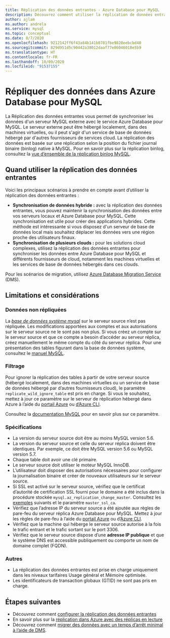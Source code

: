 ```yaml
---
title: Réplication des données entrantes - Azure Database pour MySQL
description: Découvrez comment utiliser la réplication de données entrantes à synchroniser entre un serveur externe et le service Azure Database pour MySQL.
author: ajlam
ms.author: andrela
ms.service: mysql
ms.topic: conceptual
ms.date: 8/7/2020
ms.openlocfilehash: 9212142ff6f43a84b141b0781fbe9828eebcbd40
ms.sourcegitcommit: 829d951d5c90442a38012daaf77e86046018e5b9
ms.translationtype: HT
ms.contentlocale: fr-FR
ms.lasthandoff: 10/09/2020
ms.locfileid: "91537155"
---
```

# <a name="replicate-data-into-azure-database-for-mysql"></a>Répliquer des données dans Azure Database pour MySQL

La Réplication des données entrantes vous permet de synchroniser les données d'un serveur MySQL externe avec le service Azure Database pour MySQL. Le serveur externe peut être hébergé localement, dans des machines virtuelles, ou il peut s'agir d'un service de base de données hébergé par d'autres fournisseurs de services cloud. La réplication des données est basée sur une réplication selon la position du fichier journal binaire (binlog) native à MySQL. Pour en savoir plus sur la réplication binlog, consultez la [vue d’ensemble de la réplication binlog MySQL](https://dev.mysql.com/doc/refman/5.7/en/binlog-replication-configuration-overview.html). 

## <a name="when-to-use-data-in-replication"></a>Quand utiliser la réplication des données entrantes
Voici les principaux scénarios à prendre en compte avant d’utiliser la réplication des données entrantes :

- **Synchronisation de données hybride :** avec la réplication des données entrantes, vous pouvez maintenir la synchronisation des données entre vos serveurs locaux et Azure Database pour MySQL. Cette synchronisation est utile pour créer des applications hybrides. Cette méthode est intéressante si vous disposez d'un serveur de base de données local mais souhaitez déplacer les données vers une région proche des utilisateurs finaux.
- **Synchronisation de plusieurs clouds :** pour les solutions cloud complexes, utilisez la réplication des données entrantes pour synchroniser les données entre Azure Database pour MySQL et différents fournisseurs de cloud, notamment les machines virtuelles et les services de base de données hébergés dans ces clouds.
 
Pour les scénarios de migration, utilisez [Azure Database Migration Service](https://azure.microsoft.com/services/database-migration/) (DMS).

## <a name="limitations-and-considerations"></a>Limitations et considérations

### <a name="data-not-replicated"></a>Données non répliquées
La [*base de données système mysql*](https://dev.mysql.com/doc/refman/5.7/en/system-schema.html) sur le serveur source n’est pas répliquée. Les modifications apportées aux comptes et aux autorisations sur le serveur source ne le sont pas non plus. Si vous créez un compte sur le serveur source et que ce compte a besoin d’accéder au serveur réplica, créez manuellement le même compte du côté du serveur réplica. Pour une présentation des tables figurant dans la base de données système, consultez le [manuel MySQL](https://dev.mysql.com/doc/refman/5.7/en/system-schema.html).

### <a name="filtering"></a>Filtrage
Pour ignorer la réplication des tables à partir de votre serveur source (hébergé localement, dans des machines virtuelles ou un service de base de données hébergé par d’autres fournisseurs cloud), le paramètre `replicate_wild_ignore_table` est pris en charge. Si vous le souhaitez, mettez à jour ce paramètre sur le serveur de réplication hébergé dans Azure à l’aide du [portail Azure](howto-server-parameters.md) ou [d’Azure CLI](howto-configure-server-parameters-using-cli.md).

Consultez la [documentation MySQL](https://dev.mysql.com/doc/refman/8.0/en/replication-options-replica.html#option_mysqld_replicate-wild-ignore-table) pour en savoir plus sur ce paramètre.

### <a name="requirements"></a>Spécifications
- La version du serveur source doit être au moins MySQL version 5.6. 
- La version du serveur source et celle du serveur réplica doivent être identiques. Par exemple, ce doit être MySQL version 5.6 ou MySQL version 5.7.
- Chaque table doit avoir une clé primaire.
- Le serveur source doit utiliser le moteur MySQL InnoDB.
- L’utilisateur doit disposer des autorisations nécessaires pour configurer la journalisation binaire et créer de nouveaux utilisateurs sur le serveur source.
- Si SSL est activé sur le serveur source, vérifiez que le certificat d’autorité de certification SSL fourni pour le domaine a été inclus dans la procédure stockée `mysql.az_replication_change_master`. Consultez les [exemples](https://docs.microsoft.com/azure/mysql/howto-data-in-replication#link-master-and-replica-servers-to-start-data-in-replication) suivants et le paramètre `master_ssl_ca`.
- Vérifiez que l’adresse IP du serveur source a été ajoutée aux règles de pare-feu du serveur réplica Azure Database pour MySQL. Mettez à jour les règles de pare-feu à l’aide du [portail Azure](https://docs.microsoft.com/azure/mysql/howto-manage-firewall-using-portal) ou d’[Azure CLI](https://docs.microsoft.com/azure/mysql/howto-manage-firewall-using-cli).
- Vérifiez que la machine qui héberge le serveur source autorise à la fois le trafic entrant et le trafic sortant sur le port 3306.
- Vérifiez que le serveur source dispose d’une **adresse IP publique** et que le système DNS est accessible publiquement ou comporte un nom de domaine complet (FQDN).

### <a name="other"></a>Autres
- La réplication des données entrantes est prise en charge uniquement dans les niveaux tarifaires Usage général et Mémoire optimisée.
- Les identificateurs de transaction globaux (GTID) ne sont pas pris en charge.

## <a name="next-steps"></a>Étapes suivantes
- Découvrez comment [configurer la réplication des données entrantes](howto-data-in-replication.md)
- En savoir plus sur la [réplication dans Azure avec des réplicas en lecture](concepts-read-replicas.md)
- Découvrez comment [migrer des données avec un temps d’arrêt minimal à l’aide de DMS](howto-migrate-online.md).